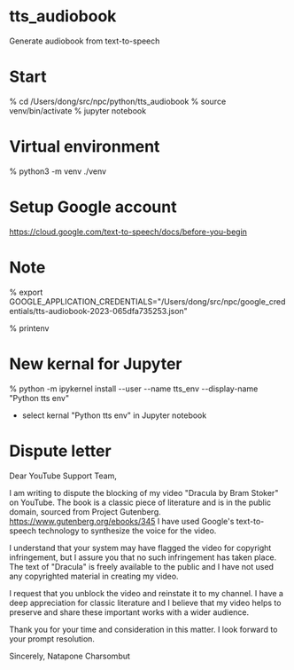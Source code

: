 # tts_audiobook
Generate audiobook from text-to-speech

# Start
% cd /Users/dong/src/npc/python/tts_audiobook
% source venv/bin/activate
% jupyter notebook

# Virtual environment
% python3 -m venv ./venv


# Setup Google account
https://cloud.google.com/text-to-speech/docs/before-you-begin

# Note
% export GOOGLE_APPLICATION_CREDENTIALS="/Users/dong/src/npc/google_credentials/tts-audiobook-2023-065dfa735253.json"

% printenv


# New kernal for Jupyter
% python -m ipykernel install --user --name tts_env --display-name "Python tts env"

* select kernal "Python tts env" in Jupyter notebook


# Dispute letter

Dear YouTube Support Team,

I am writing to dispute the blocking of my video "Dracula by Bram Stoker" on YouTube. The book is a classic piece of literature and is in the public domain, sourced from Project Gutenberg. https://www.gutenberg.org/ebooks/345 I have used Google's text-to-speech technology to synthesize the voice for the video.

I understand that your system may have flagged the video for copyright infringement, but I assure you that no such infringement has taken place. The text of "Dracula" is freely available to the public and I have not used any copyrighted material in creating my video.

I request that you unblock the video and reinstate it to my channel. I have a deep appreciation for classic literature and I believe that my video helps to preserve and share these important works with a wider audience.

Thank you for your time and consideration in this matter. I look forward to your prompt resolution.

Sincerely,
Natapone Charsombut
